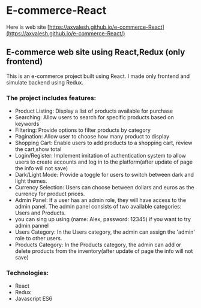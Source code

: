 # E-commerce-React

Here is web site [https://axvalesh.github.io/e-commerce-React](https://axvalesh.github.io/e-commerce-React/)

## E-commerce web site using React,Redux (only frontend)

This is an e-commerce project built using React. I made only frontend and simulate backend using Redux.

### The project includes features:
* Product Listing: Display a list of products available for purchase
* Searching: Allow users to search for specific products based on keywords
* Filtering: Provide options to filter products by category
* Pagination: Allow user to choose how many product to display
* Shopping Cart: Enable users to add products to a shopping cart, review the cart,show total
* Login/Register: Implement imitation of authentication system to allow users to create   accounts and log in to the platform(after update of page the info will not save)
* Dark/Light Mode: Provide a toggle for users to switch between dark and light themes.
* Currency Selection: Users can choose between dollars and euros as the currency for product prices.
* Admin Panel: If a user has an admin role, they will have access to the admin panel. The admin panel consists of two available categories: Users and Products.
* you can sing up using (name: Alex, password: 12345) if you want to try admin pannel
* Users Category: In the Users category, the admin can assign the 'admin' role to other users.
* Products Category: In the Products category, the admin can add or delete products from the inventory(after update of page the info will not save)


### Technologies:
- React
- Redux
- Javascript ES6
